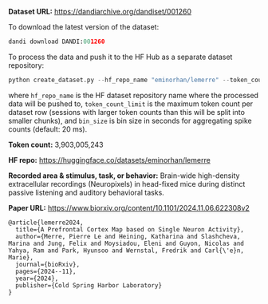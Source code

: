
**Dataset URL:** https://dandiarchive.org/dandiset/001260

To download the latest version of the dataset:
```python
dandi download DANDI:001260
```

To process the data and push it to the HF Hub as a separate dataset repository:
```python
python create_dataset.py --hf_repo_name "eminorhan/lemerre" --token_count_limit 10_000_000 --bin_size 0.02
```
where `hf_repo_name` is the HF dataset repository name where the processed data will be pushed to, `token_count_limit` is the maximum token count per dataset row (sessions with larger token counts than this will be split into smaller chunks), and `bin_size` is bin size in seconds for aggregating spike counts (default: 20 ms).

**Token count:** 3,903,005,243

**HF repo:** https://huggingface.co/datasets/eminorhan/lemerre

**Recorded area & stimulus, task, or behavior:** Brain-wide high-density extracellular recordings (Neuropixels) in head-fixed mice during distinct passive listening and auditory behavioral tasks.

**Paper URL:** https://www.biorxiv.org/content/10.1101/2024.11.06.622308v2

```
@article{lemerre2024,
  title={A Prefrontal Cortex Map based on Single Neuron Activity},
  author={Merre, Pierre Le and Heining, Katharina and Slashcheva, Marina and Jung, Felix and Moysiadou, Eleni and Guyon, Nicolas and Yahya, Ram and Park, Hyunsoo and Wernstal, Fredrik and Carl{\'e}n, Marie},
  journal={bioRxiv},
  pages={2024--11},
  year={2024},
  publisher={Cold Spring Harbor Laboratory}
}

```